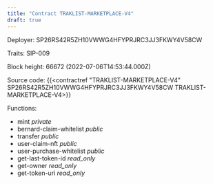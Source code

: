 ```yaml
---
title: "Contract TRAKLIST-MARKETPLACE-V4"
draft: true
---
```

Deployer: SP26RS42R5ZH10VWWG4HFYPRJRC3JJ3FKWY4V58CW

Traits:
SIP-009 



Block height: 66672 (2022-07-06T14:53:44.000Z)

Source code: {{<contractref "TRAKLIST-MARKETPLACE-V4" SP26RS42R5ZH10VWWG4HFYPRJRC3JJ3FKWY4V58CW TRAKLIST-MARKETPLACE-V4>}}

Functions:

* mint _private_
* bernard-claim-whitelist _public_
* transfer _public_
* user-claim-nft _public_
* user-purchase-whitelist _public_
* get-last-token-id _read_only_
* get-owner _read_only_
* get-token-uri _read_only_
